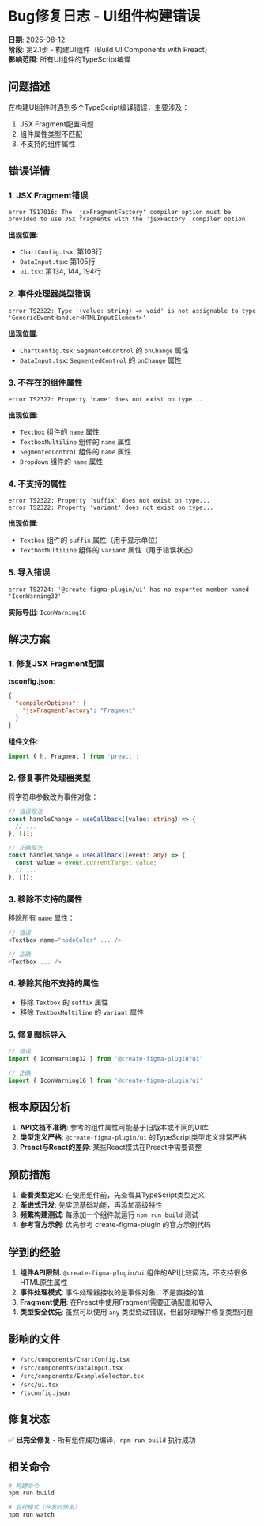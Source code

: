 # Bug修复日志 - UI组件构建错误

**日期**: 2025-08-12  
**阶段**: 第2.1步 - 构建UI组件（Build UI Components with Preact）  
**影响范围**: 所有UI组件的TypeScript编译

## 问题描述

在构建UI组件时遇到多个TypeScript编译错误，主要涉及：

1. JSX Fragment配置问题
2. 组件属性类型不匹配
3. 不支持的组件属性

## 错误详情

### 1. JSX Fragment错误

```
error TS17016: The 'jsxFragmentFactory' compiler option must be provided to use JSX fragments with the 'jsxFactory' compiler option.
```

**出现位置**:
- `ChartConfig.tsx`: 第108行
- `DataInput.tsx`: 第105行  
- `ui.tsx`: 第134, 144, 194行

### 2. 事件处理器类型错误

```
error TS2322: Type '(value: string) => void' is not assignable to type 'GenericEventHandler<HTMLInputElement>'
```

**出现位置**:
- `ChartConfig.tsx`: `SegmentedControl` 的 `onChange` 属性
- `DataInput.tsx`: `SegmentedControl` 的 `onChange` 属性

### 3. 不存在的组件属性

```
error TS2322: Property 'name' does not exist on type...
```

**出现位置**:
- `Textbox` 组件的 `name` 属性
- `TextboxMultiline` 组件的 `name` 属性
- `SegmentedControl` 组件的 `name` 属性
- `Dropdown` 组件的 `name` 属性

### 4. 不支持的属性

```
error TS2322: Property 'suffix' does not exist on type...
error TS2322: Property 'variant' does not exist on type...
```

**出现位置**:
- `Textbox` 组件的 `suffix` 属性（用于显示单位）
- `TextboxMultiline` 组件的 `variant` 属性（用于错误状态）

### 5. 导入错误

```
error TS2724: '@create-figma-plugin/ui' has no exported member named 'IconWarning32'
```

**实际导出**: `IconWarning16`

## 解决方案

### 1. 修复JSX Fragment配置

**tsconfig.json**:
```json
{
  "compilerOptions": {
    "jsxFragmentFactory": "Fragment"
  }
}
```

**组件文件**:
```typescript
import { h, Fragment } from 'preact';
```

### 2. 修复事件处理器类型

将字符串参数改为事件对象：

```typescript
// 错误写法
const handleChange = useCallback((value: string) => {
  // ...
}, []);

// 正确写法
const handleChange = useCallback((event: any) => {
  const value = event.currentTarget.value;
  // ...
}, []);
```

### 3. 移除不支持的属性

移除所有 `name` 属性：
```typescript
// 错误
<Textbox name="nodeColor" ... />

// 正确
<Textbox ... />
```

### 4. 移除其他不支持的属性

- 移除 `Textbox` 的 `suffix` 属性
- 移除 `TextboxMultiline` 的 `variant` 属性

### 5. 修复图标导入

```typescript
// 错误
import { IconWarning32 } from '@create-figma-plugin/ui'

// 正确
import { IconWarning16 } from '@create-figma-plugin/ui'
```

## 根本原因分析

1. **API文档不准确**: 参考的组件属性可能基于旧版本或不同的UI库
2. **类型定义严格**: `@create-figma-plugin/ui` 的TypeScript类型定义非常严格
3. **Preact与React的差异**: 某些React模式在Preact中需要调整

## 预防措施

1. **查看类型定义**: 在使用组件前，先查看其TypeScript类型定义
2. **渐进式开发**: 先实现基础功能，再添加高级特性
3. **频繁构建测试**: 每添加一个组件就运行 `npm run build` 测试
4. **参考官方示例**: 优先参考 create-figma-plugin 的官方示例代码

## 学到的经验

1. **组件API限制**: `@create-figma-plugin/ui` 组件的API比较简洁，不支持很多HTML原生属性
2. **事件处理模式**: 事件处理器接收的是事件对象，不是直接的值
3. **Fragment使用**: 在Preact中使用Fragment需要正确配置和导入
4. **类型安全优先**: 虽然可以使用 `any` 类型绕过错误，但最好理解并修复类型问题

## 影响的文件

- `/src/components/ChartConfig.tsx`
- `/src/components/DataInput.tsx`
- `/src/components/ExampleSelector.tsx`
- `/src/ui.tsx`
- `/tsconfig.json`

## 修复状态

✅ **已完全修复** - 所有组件成功编译，`npm run build` 执行成功

## 相关命令

```bash
# 构建命令
npm run build

# 监视模式（开发时使用）
npm run watch
```
